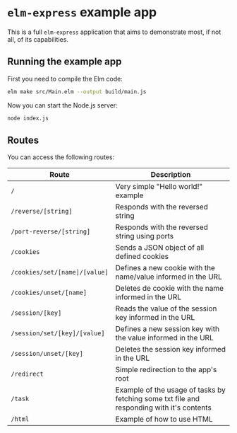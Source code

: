 # `elm-express` example app

This is a full `elm-express` application that aims to demonstrate most, if not all, of its capabilities.

## Running the example app

First you need to compile the Elm code:

```bash
elm make src/Main.elm --output build/main.js
```

Now you can start the Node.js server:

```bash
node index.js
```

## Routes

You can access the following routes:

| Route | Description |
| --- | --- |
| `/` | Very simple "Hello world!" example |
| `/reverse/[string]` | Responds with the reversed string |
| `/port-reverse/[string]` | Responds with the reversed string using ports |
| `/cookies` | Sends a JSON object of all defined cookies |
| `/cookies/set/[name]/[value]` | Defines a new cookie with the name/value informed in the URL |
| `/cookies/unset/[name]` | Deletes de cookie with the name informed in the URL |
| `/session/[key]` | Reads the value of the session key informed in the URL |
| `/session/set/[key]/[value]` | Defines a new session key with the value informed in the URL |
| `/session/unset/[key]` | Deletes the session key informed in the URL |
| `/redirect` | Simple redirection to the app's root |
| `/task` | Example of the usage of tasks by fetching some txt file and responding with it's contents |
| `/html` | Example of how to use HTML |